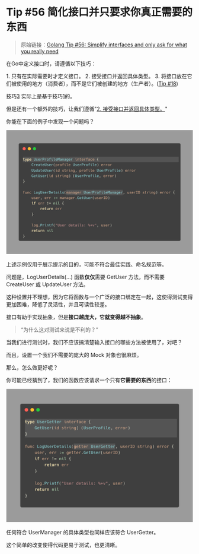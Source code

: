 #  Tip #56 简化接口并只要求你真正需要的东西

>  原始链接：[Golang Tip #56: Simplify interfaces and only ask for what you really need](https://twitter.com/func25/status/1771187871032176691)

在Go中定义接口时，请遵循以下技巧：

<a id="1">1. </a>只有在实际需要时才定义接口。
<a id="2">2. </a>接受接口并返回具体类型。
<a id="3">3. </a>将接口放在它们被使用的地方（消费者），而不是它们被创建的地方（生产者）。([Tip #18](./018.md))

技巧[3](#3) 实际上是基于技巧[1](#1)的。

但是还有一个额外的技巧，让我们遵循"[2. 接受接口并返回具体类型。](#2)"

你能在下面的例子中发现一个问题吗？

![](./images/056/1.png)

上述示例仅用于展示提示的目的，可能不符合最佳实践、命名规范等。

问题是，LogUserDetails(…) 函数**仅仅**需要 GetUser 方法，而不需要 CreateUser 或 UpdateUser 方法。

这种设置并不理想，因为它将函数与一个广泛的接口绑定在一起，这使得测试变得更加困难，降低了灵活性，并且可读性较差。


接口有助于实现抽象，但是**接口越庞大，它就变得越不抽象**。

> “为什么这对测试来说是不利的？”

当我们进行测试时，我们不应该搞清楚输入接口的哪些方法被使用了，对吧？

而且，设置一个我们不需要的庞大的 Mock 对象也很麻烦。

那么，怎么做更好呢？

你可能已经猜到了，我们的函数应该请求一个只有**它需要的东西**的接口：

![](./images/056/2.png)


任何符合 UserManager 的具体类型也同样应该符合 UserGetter。

这个简单的改变使得代码更易于测试，也更清晰。